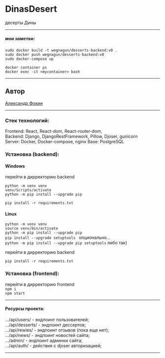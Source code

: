 # DinasDesert

десерты Дины

---

##### мои заметки:

```
sudo docker build -t wegnagun/desserts-backend:v0 .
sudo docker push wegnagun/desserts-backend:v0
sudo docker-compose up

docker container ps
docker exec -it <mycontainer> bash
```

---

## Автор

[Александр Фокин](https://github.com/Wegnagun)

---

### Стек технологий:

Frontend: React, React-dom, React-router-dom,  
Backend: Django, DjangoRestFramework, Pillow, Djoser, gunicorn  
Server: Docker, Docker-compose, nginx
Base: PostgreSQL

### Установка (backend):

#### Windows

перейти в дирректорию backend

`python -m venv venv `  
`venv/Scripts/activate `  
`python -m pip install --upgrade pip `

`pip install -r requirements.txt `

#### Linux

`python -m venv venv`  
`source venv/bin/activate`  
`python -m pip install --upgrade pip `  
`pip install --upgrade setuptools ` опционально...  
`python -m pip install --upgrade pip setuptools` либо так)

перейти в дирректорию backend

`pip install -r requirements.txt`

### Установка (frontend):

перейти в дирректорию frontend  
`npm i`  
`npm start`

---

#### Ресурсы проекта:

.../api/users/ - эндпоинт пользователей;  
.../api/desserts/ - эндпоинт дессертов;  
.../api/rewies/ - эндпоинт отзывов (пока еще нет);  
.../api/news/ - эндпоинт новостей сайта;  
.../admin/ - эндпоинт админки сайта;  
.../api/auth/ - действия с djoser авторизацией;

---
